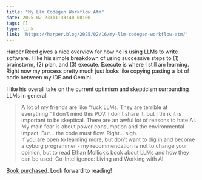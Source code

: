```yaml
---
title: "My Llm Codegen Workflow Atm"
date: 2025-02-23T11:33:40-08:00
tags: []
type: link 
link: 'https://harper.blog/2025/02/16/my-llm-codegen-workflow-atm/'
---
```


Harper Reed gives a nice overview for how he is using LLMs to write software. I like his simple breakdown of using successive steps to (1) brainstorm, (2) plan, and (3) execute. Execute is where I still am learning. Right now my process pretty much just looks like copying pasting a lot of code between my IDE and Gemini.

I like his overall take on the current optimism and skepticism surrounding LLMs in general:

> A lot of my friends are like “fuck LLMs. They are terrible at everything.” I don’t mind this POV. I don’t share it, but I think it is important to be skeptical. There are an awful lot of reasons to hate AI. My main fear is about power consumption and the environmental impact. But… the code must flow. Right… sigh.  
> If you are open to learning more, but don’t want to dig in and become a cyborg programmer - my recommendation is not to change your opinion, but to read Ethan Mollick’s book about LLMs and how they can be used: Co-Intelligence: Living and Working with AI.

[Book purchased](https://bookshop.org/p/books/co-intelligence-living-and-working-with-ai-ethan-mollick/20812081?ean=9780593716724&next=t&digital=t). Look forward to reading!
